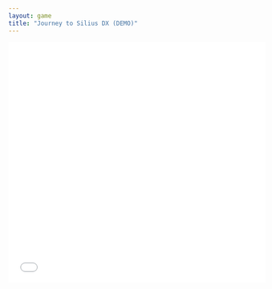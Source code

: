 ```yaml
---
layout: game
title: "Journey to Silius DX (DEMO)"
---
```

<embed src="src/" width="512" height="480" allowfullscreen>
